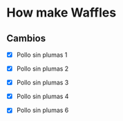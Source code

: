 # How make Waffles

## Cambios 

- [X] Pollo sin plumas 1
- [X] Pollo sin plumas 2
- [X] Pollo sin plumas 3
- [X] Pollo sin plumas 4
- [X] Pollo sin plumas 6

